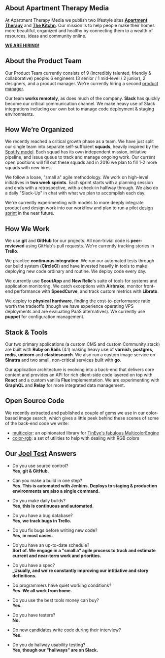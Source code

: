 ## About Apartment Therapy Media

At Apartment Therapy Media we publish two lifestyle sites [**Apartment Therapy**](http://ApartmentTherapy.com) and [**The Kitchn**](http://TheKitchn.com). Our mission is to help people make their homes more beautiful, organized and healthy by connecting them to a wealth of resources, ideas and community online.

[**WE ARE HIRING!**](http://www.apartmenttherapy.com/jobs)

## About the Product Team

Our Product Team currently consists of 9 (incredibly talented, friendly & collaborative) people: 6 engineers (3 senior / 1 mid-level / 2 junior), 2 designers, and a product manager. We're currently hiring a second [product manager](http://www.apartmenttherapy.com/product-manager-224987).

Our team **works remotely**, as does much of the company. **Slack** has quickly become our critical communication channel. We make heavy use of Slack integrations including our own bot to manage code deployment & staging environments.

## How We’re Organized

We recently reached a critical growth phase as a team. We have just split our single team into separate self-sufficient **squads**, heavily inspired by the [Spotify model](https://labs.spotify.com/2014/03/27/spotify-engineering-culture-part-1/). Each squad has its own independent mission, initiative pipeline, and issue queue to track and manage ongoing work. Our current open positions will fill out these squads and in 2016 we plan to fill 1-2 more squads with new hires.

We follow a loose, "small a" agile methodology. We work on high-level initiatives in **two week sprints**. Each sprint starts with a planning session and ends with a retrospective, with a check-in halfway through. We also do a daily "Slack-Up" in chat with what we plan to accomplish each day.

We're currently experimenting with models to more deeply integrate product and design work into our workflow and plan to run a pilot [design sprint](http://www.gv.com/sprint/) in the near future.

## How We Work

We use **git** and **GitHub** for our projects. All non-trivial code is **peer-reviewed** using GitHub's pull requests. We're currently tracking stories in **Trello**. 

We practice **continuous integration**. We run our automated tests through our build system (**CircleCI**) and have invested heavily in tools to make deploying new code ordinary and routine. We deploy code every day.

We currently use **ScoutApp** and **New Relic**'s suite of tools for systems and application monitoring. We catch exceptions with **Airbrake**, monitor front-end performance with **SpeedCurve**, and track custom metrics with **Librato**.

We deploy to **physical hardware**, finding the cost-to-performance ratio worth the tradeoffs (though we have experience operating VPS deployments and are evaluating PaaS alternatives). We currently use **puppet** for configuration management.

## Stack & Tools

Our two primary applications (a custom CMS and custom Community stack) are built with **Ruby on Rails** (4.1) making heavy use of **varnish**, **postgres**, **redis**, **unicorn** and **elasticsearch**. We also run a custom image service on **Sinatra** and two small, non-critical services built with **go**.

Our application architecture is evolving into a back-end that delivers core content and provides an API for rich client-side code layered on top with **React** and a custom vanilla **Flux** implementation. We are experimenting with **GraphQL** and **Relay** for more integrated data management.

## Open Source Code

We recently extracted and published a couple of gems we use in our color-based image search, which gives a little peek behind these scenes of some of the back-end code we write:
* [multicolor](https://github.com/apartmenttherapy/multicolor): an opinionated library for [TinEye's fabulous MulticolorEngine](http://services.tineye.com/MulticolorEngine)
* [color-rgb](https://github.com/apartmenttherapy/color-rgb): a set of utilities to help with dealing with RGB colors

## Our [Joel Test](http://www.joelonsoftware.com/articles/fog0000000043.html) Answers

* Do you use source control?  
  **Yes, git & GitHub.**

* Can you make a build in one step?  
  **Yes. This is automated with Jenkins. Deploys to staging & production environments are also a single command.**

* Do you make daily builds?  
  **Yes, this is continuous and automated.**

* Do you have a bug database?  
  **Yes, we track bugs in Trello.**

* Do you fix bugs before writing new code?  
  **Yes, in most cases.**

* Do you have an up-to-date schedule?  
  **Sort of. We engage in a "small a" agile process to track and estimate current and near-term work and priorities.**

* Do you have a spec?  
  **_Usually, and we're constantly improving our intitiative and story definitions.**

* Do programmers have quiet working conditions?  
  **Yes. We all work from home.**

* Do you use the best tools money can buy?  
  **Yes.**

* Do you have testers?  
  **No.**

* Do new candidates write code during their interview?  
  **Yes.**

* Do you do hallway usability testing?  
  **Yes, though our "hallways" are on Slack.**
